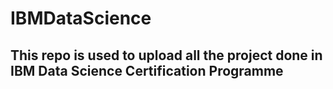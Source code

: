 # IBMDataScience
## This repo is used to upload all the project done in IBM Data Science Certification Programme
